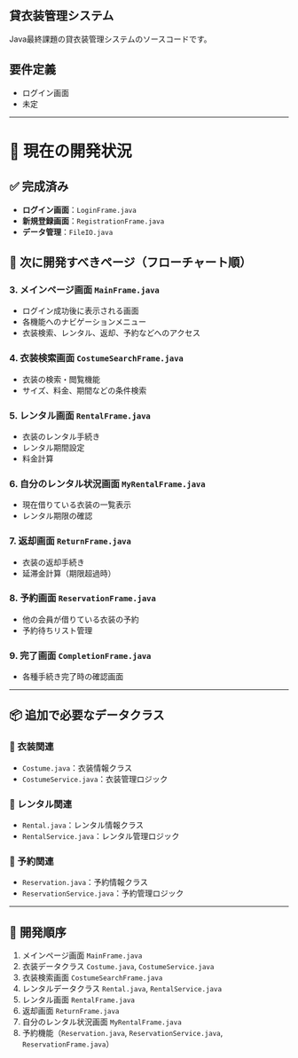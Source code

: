 ## 貸衣装管理システム
Java最終課題の貸衣装管理システムのソースコードです。

## 要件定義
- ログイン画面  
- 未定
---  
# 🎯 現在の開発状況

## ✅ 完成済み

- **ログイン画面**：`LoginFrame.java`
- **新規登録画面**：`RegistrationFrame.java`
- **データ管理**：`FileIO.java`

## 🔄 次に開発すべきページ（フローチャート順）

### 3. メインページ画面 `MainFrame.java`
- ログイン成功後に表示される画面  
- 各機能へのナビゲーションメニュー  
- 衣装検索、レンタル、返却、予約などへのアクセス  

### 4. 衣装検索画面 `CostumeSearchFrame.java`
- 衣装の検索・閲覧機能  
- サイズ、料金、期間などの条件検索  

### 5. レンタル画面 `RentalFrame.java`
- 衣装のレンタル手続き  
- レンタル期間設定  
- 料金計算  

### 6. 自分のレンタル状況画面 `MyRentalFrame.java`
- 現在借りている衣装の一覧表示  
- レンタル期限の確認  

### 7. 返却画面 `ReturnFrame.java`
- 衣装の返却手続き  
- 延滞金計算（期限超過時）  

### 8. 予約画面 `ReservationFrame.java`
- 他の会員が借りている衣装の予約  
- 予約待ちリスト管理  

### 9. 完了画面 `CompletionFrame.java`
- 各種手続き完了時の確認画面  

---

## 📦 追加で必要なデータクラス

### 👗 衣装関連
- `Costume.java`：衣装情報クラス  
- `CostumeService.java`：衣装管理ロジック  

### 📅 レンタル関連
- `Rental.java`：レンタル情報クラス  
- `RentalService.java`：レンタル管理ロジック  

### 📝 予約関連
- `Reservation.java`：予約情報クラス  
- `ReservationService.java`：予約管理ロジック  

---

## 📌 開発順序

1. メインページ画面 `MainFrame.java`
2. 衣装データクラス `Costume.java`, `CostumeService.java`
3. 衣装検索画面 `CostumeSearchFrame.java`
4. レンタルデータクラス `Rental.java`, `RentalService.java`
5. レンタル画面 `RentalFrame.java`
6. 返却画面 `ReturnFrame.java`
7. 自分のレンタル状況画面 `MyRentalFrame.java`
8. 予約機能（`Reservation.java`, `ReservationService.java`, `ReservationFrame.java`）
